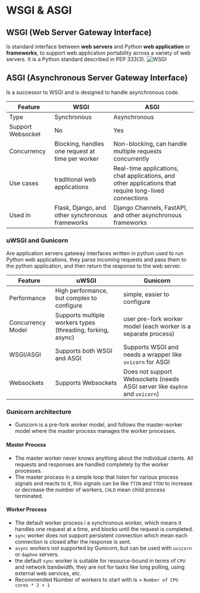 # WSGI & ASGI

## WSGI (Web Server Gateway Interface)

Is standard interface between **web servers** and Python **web application** or **frameworks**, to support web application portability across a variety of web servers. It is a Python standard described in PEP 333(3).
![WSGI](imgs/wsgi.png)

## ASGI (Asynchronous Server Gateway Interface)
Is a successor to WSGI and is designed to handle asynchronous code.

| Feature | WSGI | ASGI |
| ------- | ---- | ---- |
| Type    | Synchronous | Asynchronous |
| Support Websocket | No | Yes |
| Concurrency | Blocking, handles one request at time per worker| Non-blocking, can handle multiple requests concurrently |
| Use cases| traditional web applications | Real-time applications, chat applications, and other applications that require long-lived connections |
| Used in | Flask, Django, and other synchronous frameworks | Django Channels, FastAPI, and other asynchronous frameworks |

### uWSGI and Gunicorn 
Are application servers gateway interfaces written in python used to run Python web applications, they parse incoming requests and pass them to the python application, and then return the response to the web server.

| Feature | uWSGI | Gunicorn |
| ------- | ----- | -------- |
| Performance | High performance, but complex to configure | simple, easier to configure |
| Concurrency Model| Supports multiple workers types (threading, forking, async) | user pre-fork worker model (each worker is a separate process) |
| WSGI/ASGI | Supports both WSGI and ASGI | Supports  WSGI and needs a wrapper like `uvicorn` for ASGI |
| Websockets | Supports Websockets | Does not support Websockets (needs ASGI server like `daphne` and `uvicorn`)|

### Gunicorn architecture
- Gunicorn is a pre-fork worker model, and follows the master-worker model where the master process manages the worker processes.
  
#### Master Process
- The master worker never knows anything about the individual clients. All requests and responses are handled completely by the worker processes.
- The master process in a simple loop that listen for various process signals and reacts to it, this signals can be like
`TTIN` and `TTOU` to increase or decrease the number of workers, `CHLD` mean child process terminated.


#### Worker Process
- The default worker process i a synchronous worker, which means it handles one request at a time, and blocks until the request is completed.
- `sync` worker does not support persistent connection which mean each connection is closed after the response is sent.
- `async` workers not supported by Gunicorn, but can be used with `uvicorn` or `daphne` servers.
- the default `sync` worker is suitable for resource-bound in terms of `CPU` and network bandwidth, they are not for tasks like long polling, using external web services, etc.
- Recommended Number of workers to start with is = `Number of CPU cores * 2 + 1`